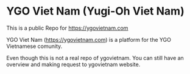 # YGO Viet Nam (Yugi-Oh Viet Nam)
This is a public Repo for https://ygovietnam.com 

YGO Viet Nam (https://ygovietnam.com) is a platform for the YGO Vietnamese comunity. 

Even though this is not a real repo of ygovietnam. You can still have an overview and making request to ygovietnam website.
